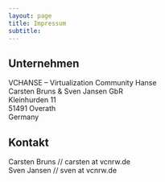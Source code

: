 ```yaml
---
layout: page
title: Impressum
subtitle: 
---
```


## Unternehmen
VCHANSE – Virtualization Community Hanse <br/>
Carsten Bruns & Sven Jansen GbR <br/>
Kleinhurden 11 <br/>
51491 Overath <br/>
Germany <br/>

## Kontakt
Carsten Bruns // carsten at vcnrw.de <br/>
Sven Jansen // sven at vcnrw.de